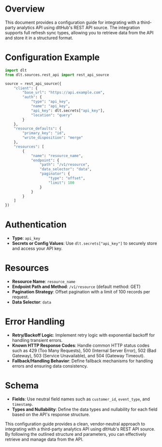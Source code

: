 # Overview

This document provides a configuration guide for integrating with a third-party analytics API using dltHub's REST API source. The integration supports full refresh sync types, allowing you to retrieve data from the API and store it in a structured format.

# Configuration Example

```python
import dlt
from dlt.sources.rest_api import rest_api_source

source = rest_api_source({
    "client": {
        "base_url": "https://api.example.com",
        "auth": {
            "type": "api_key",
            "name": "api_key",
            "api_key": dlt.secrets["api_key"],
            "location": "query"
        }
    },
    "resource_defaults": {
        "primary_key": "id",
        "write_disposition": "merge"
    },
    "resources": [
        {
            "name": "resource_name",
            "endpoint": {
                "path": "/v1/resource",
                "data_selector": "data",
                "paginator": {
                    "type": "offset",
                    "limit": 100
                }
            }
        }
    ]
})
```

# Authentication

- **Type**: `api_key`
- **Secrets or Config Values**: Use `dlt.secrets["api_key"]` to securely store and access your API key.

# Resources

- **Resource Name**: `resource_name`
- **Endpoint Path and Method**: `/v1/resource` (default method: GET)
- **Pagination Strategy**: Offset pagination with a limit of 100 records per request.
- **Data Selector**: `data`

# Error Handling

- **Retry/Backoff Logic**: Implement retry logic with exponential backoff for handling transient errors.
- **Known HTTP Response Codes**: Handle common HTTP status codes such as 429 (Too Many Requests), 500 (Internal Server Error), 502 (Bad Gateway), 503 (Service Unavailable), and 504 (Gateway Timeout).
- **Fallback/Handling Behavior**: Define fallback mechanisms for handling errors and ensuring data consistency.

# Schema

- **Fields**: Use neutral field names such as `customer_id`, `event_type`, and `timestamp`.
- **Types and Nullability**: Define the data types and nullability for each field based on the API's response structure.

This configuration guide provides a clean, vendor-neutral approach to integrating with a third-party analytics API using dltHub's REST API source. By following the outlined structure and parameters, you can effectively retrieve and manage data from the API.